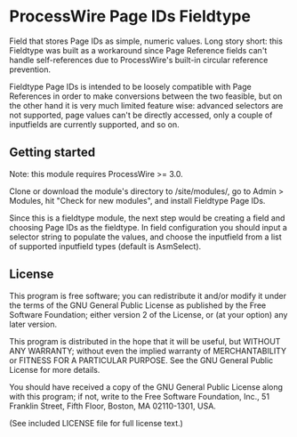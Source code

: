 # ProcessWire Page IDs Fieldtype

Field that stores Page IDs as simple, numeric values. Long story short: this
Fieldtype was built as a workaround since Page Reference fields can't handle
self-references due to ProcessWire's built-in circular reference prevention.

Fieldtype Page IDs is intended to be loosely compatible with Page References
in order to make conversions between the two feasible, but on the other hand
it is very much limited feature wise: advanced selectors are not supported,
page values can't be directly accessed, only a couple of inputfields are
currently supported, and so on.

## Getting started

Note: this module requires ProcessWire >= 3.0.

Clone or download the module's directory to /site/modules/, go to Admin >
Modules, hit "Check for new modules", and install Fieldtype Page IDs.

Since this is a fieldtype module, the next step would be creating a field
and choosing Page IDs as the fieldtype. In field configuration you should
input a selector string to populate the values, and choose the inputfield
from a list of supported inputfield types (default is AsmSelect).

## License

This program is free software; you can redistribute it and/or modify it under
the terms of the GNU General Public License as published by the Free Software
Foundation; either version 2 of the License, or (at your option) any later
version.

This program is distributed in the hope that it will be useful, but WITHOUT
ANY WARRANTY; without even the implied warranty of MERCHANTABILITY or FITNESS
FOR A PARTICULAR PURPOSE. See the GNU General Public License for more details.

You should have received a copy of the GNU General Public License along with
this program; if not, write to the Free Software Foundation, Inc., 51 Franklin
Street, Fifth Floor, Boston, MA 02110-1301, USA.

(See included LICENSE file for full license text.)